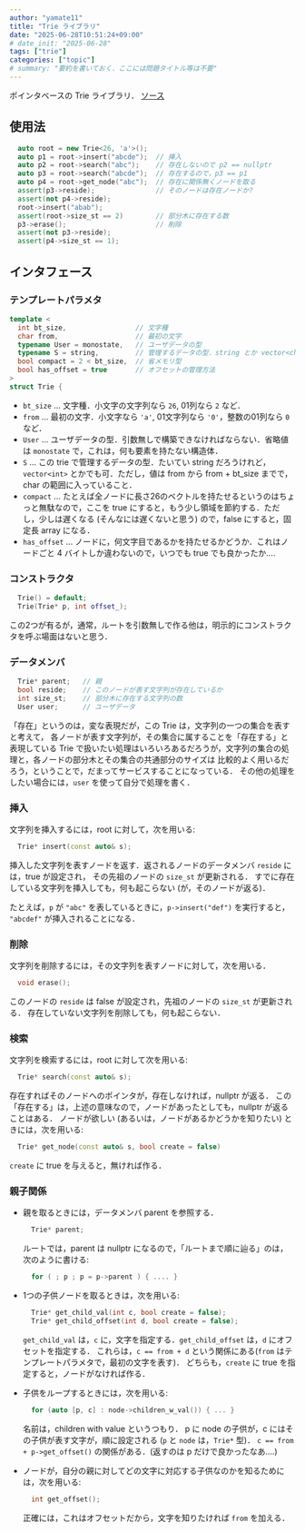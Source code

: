 ```yaml
---
author: "yamate11"
title: "Trie ライブラリ"
date: "2025-06-28T10:51:24+09:00"
# date_init: "2025-06-28"
tags: ["trie"]
categories: ["topic"]
# summary: "要約を書いておく．ここには問題タイトル等は不要" 
---
```


ポインタベースの Trie ライブラリ．
[ソース](https://github.com/yamate11/compprog-clib/blob/master/trie.cc)

## 使用法

```cpp
  auto root = new Trie<26, 'a'>();
  auto p1 = root->insert("abcde");  // 挿入
  auto p2 = root->search("abc");    // 存在しないので p2 == nullptr
  auto p3 = root->search("abcde");  // 存在するので，p3 == p1
  auto p4 = root->get_node("abc");  // 存在に関係無くノードを取る
  assert(p3->reside);               // そのノードは存在ノードか?
  assert(not p4->reside);
  root->insert("abab");
  assert(root->size_st == 2)        // 部分木に存在する数
  p3->erase();                      // 削除
  assert(not p3->reside);
  assert(p4->size_st == 1);
```

## インタフェース

### テンプレートパラメタ

```cpp
template <
  int bt_size,                 // 文字種
  char from,                   // 最初の文字
  typename User = monostate,   // ユーザデータの型
  typename S = string,         // 管理するデータの型．string とか vector<char> とか
  bool compact = 2 < bt_size,  // 省メモリ型
  bool has_offset = true       // オフセットの管理方法
>
struct Trie {
```

* `bt_size` ... 文字種．小文字の文字列なら `26`, 01列なら `2` など．
* `from` ... 最初の文字．小文字なら `'a'`, 01文字列なら `'0'`，整数の01列なら `0` など．
* `User` ... ユーザデータの型．引数無しで構築できなければならない．省略値は `monostate` で，これは，何も要素を持たない構造体．
* `S` ... この trie で管理するデータの型．たいてい string だろうけれど，`vector<int>` とかでも可．ただし，値は from から from + bt_size までで，char の範囲に入っていること．
* `compact` ... たとえば全ノードに長さ26のベクトルを持たせるというのはちょっと無駄なので，ここを true にすると，もう少し領域を節約する．ただし，少しは遅くなる (そんなには遅くないと思う) ので，false にすると，固定長 array になる．
* `has_offset` ... ノードに，何文字目であるかを持たせるかどうか．これはノードごと 4 バイトしか違わないので，いつでも true でも良かったか....

### コンストラクタ

```cpp
  Trie() = default;
  Trie(Trie* p, int offset_);
```

この2つが有るが，通常，ルートを引数無しで作る他は，明示的にコンストラクタを呼ぶ場面はないと思う．

### データメンバ

```cpp
  Trie* parent;   // 親
  bool reside;    // このノードが表す文字列が存在しているか
  int size_st;    // 部分木に存在する文字列の数
  User user;      // ユーザデータ
```

「存在」というのは，変な表現だが，この Trie は，文字列の一つの集合を表すと考えて，
各ノードが表す文字列が，その集合に属することを「存在する」と表現している
Trie で扱いたい処理はいろいろあるだろうが，文字列の集合の処理と，各ノードの部分木とその集合の共通部分のサイズは
比較的よく用いるだろう，ということで，だまってサービスすることになっている．
その他の処理をしたい場合には，`user` を使って自分で処理を書く．


### 挿入

文字列を挿入するには，root に対して，次を用いる:

```cpp
  Trie* insert(const auto& s);
```

挿入した文字列を表すノードを返す．返されるノードのデータメンバ `reside` には，true が設定され，
その先祖のノードの `size_st` が更新される．
すでに存在している文字列を挿入しても，何も起こらない (が，そのノードが返る)．

たとえば，`p` が `"abc"` を表しているときに，`p->insert("def")` を実行すると，
`"abcdef"` が挿入されることになる．

### 削除

文字列を削除するには，その文字列を表すノードに対して，次を用いる．

```cpp
  void erase();
```

このノードの `reside` は false が設定され，先祖のノードの `size_st` が更新される．
存在していない文字列を削除しても，何も起こらない．


### 検索

文字列を検索するには，root に対して次を用いる:

```cpp
  Trie* search(const auto& s);
```

存在すればそのノードへのポインタが，存在しなければ，nullptr が返る．
この「存在する」は，上述の意味なので，ノードがあったとしても，nullptr が返ることはある．
ノードが欲しい (あるいは，ノードがあるかどうかを知りたい) ときには，次を用いる:

```cpp
  Trie* get_node(const auto& s, bool create = false)
```

`create` に true を与えると，無ければ作る．


### 親子関係

* 親を取るときには，データメンバ parent を参照する．
  ```cpp
    Trie* parent;
  ```
  ルートでは，parent は nullptr になるので，「ルートまで順に辿る」のは，次のように書ける:
  ```cpp
    for ( ; p ; p = p->parent ) { .... }
  ```

* 1つの子供ノードを取るときは，次を用いる:
  ```cpp
    Trie* get_child_val(int c, bool create = false);
    Trie* get_child_offset(int d, bool create = false);
  ```
  `get_child_val` は，`c` に，文字を指定する．`get_child_offset` は，`d` にオフセットを指定する．
  これらは，`c == from + d` という関係にある(`from` はテンプレートパラメタで，最初の文字を表す)．
  どちらも，`create` に true を指定すると，ノードがなければ作る．

* 子供をループするときには，次を用いる:
  ```cpp
    for (auto [p, c] : node->children_w_val()) { ... }
  ```
  名前は，children with value というつもり．
  p に node の子供が，c にはその子供が表す文字が，順に設定される (`p` と `node` は，`Trie*` 型)．
  `c == from + p->get_offset()` の関係がある．(返すのは p だけで良かったなあ....)

* ノードが，自分の親に対してどの文字に対応する子供なのかを知るためには，次を用いる:
  ```cpp
    int get_offset();
  ```
  正確には，これはオフセットだから，文字を知りたければ `from` を加える．